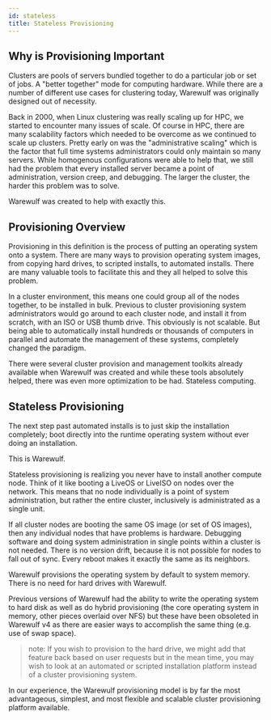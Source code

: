 ```yaml
---
id: stateless
title: Stateless Provisioning
---
```


## Why is Provisioning Important
Clusters are pools of servers bundled together to do a particular job or set of jobs. A "better together" mode for computing hardware. While there are a number of different use cases for clustering today, Warewulf was originally designed out of necessity.

Back in 2000, when Linux clustering was really scaling up for HPC, we started to encounter many issues of scale. Of course in HPC, there are many scalability factors which needed to be overcome as we continued to scale up clusters. Pretty early on was the "administrative scaling" which is the factor that full time systems administrators could only maintain so many servers. While homogenous configurations were able to help that, we still had the problem that every installed server became a point of administration, version creep, and debugging. The larger the cluster, the harder this problem was to solve.

Warewulf was created to help with exactly this.

## Provisioning Overview
Provisioning in this definition is the process of putting an operating system onto a system. There are many ways to provision operating system images, from copying hard drives, to scripted installs, to automated installs. There are many valuable tools to facilitate this and they all helped to solve this problem.

In a cluster environment, this means one could group all of the nodes together, to be installed in bulk. Previous to cluster provisioning system administrators would go around to each cluster node, and install it from scratch, with an ISO or USB thumb drive. This obviously is not scalable. But being able to automatically install hundreds or thousands of computers in parallel and automate the management of these systems, completely changed the paradigm.

There were several cluster provision and management toolkits already available when Warewulf was created and while these tools absolutely helped, there was even more optimization to be had. Stateless computing.

## Stateless Provisioning
The next step past automated installs is to just skip the installation completely; boot directly into the runtime operating system without ever doing an installation.

This is Warewulf.

Stateless provisioning is realizing you never have to install another compute node. Think of it like booting a LiveOS or LiveISO on nodes over the network. This means that no node individually is a point of system administration, but rather the entire cluster, inclusively is administrated as a single unit.

If all cluster nodes are booting the same OS image (or set of OS images), then any individual nodes that have problems is hardware. Debugging software and doing system administration in single points within a cluster is not needed. There is no version drift, because it is not possible for nodes to fall out of sync. Every reboot makes it exactly the same as its neighbors.

Warewulf provisions the operating system by default to system memory. There is no need for hard drives with Warewulf.

Previous versions of Warewulf had the ability to write the operating system to hard disk as well as do hybrid provisioning (the core operating system in memory, other pieces overlaid over NFS) but these have been obsoleted in Warewulf v4 as there are easier ways to accomplish the same thing (e.g. use of swap space).

> note: If you wish to provision to the hard drive, we might add that feature back based on user requests but in the mean time, you may wish to look at an automated or scripted installation platform instead of a cluster provisioning system.

In our experience, the Warewulf provisioning model is by far the most advantageous, simplest, and most flexible and scalable cluster provisioning platform available.